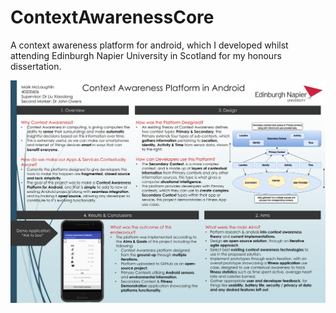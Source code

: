 # ContextAwarenessCore
A context awareness platform for android, which I developed whilst attending Edinburgh Napier University in Scotland for my honours dissertation.


![ScreenShot](https://github.com/markrpg/ContextAwarenessCore/blob/master/PosterPDF.png)
